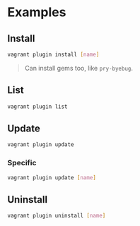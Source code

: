 # Examples

## Install

```sh
vagrant plugin install [name]
```

> Can install gems too, like `pry-byebug`.

## List

```sh
vagrant plugin list
```

## Update

```sh
vagrant plugin update
```

### Specific

```sh
vagrant plugin update [name]
```

## Uninstall

```sh
vagrant plugin uninstall [name]
```
